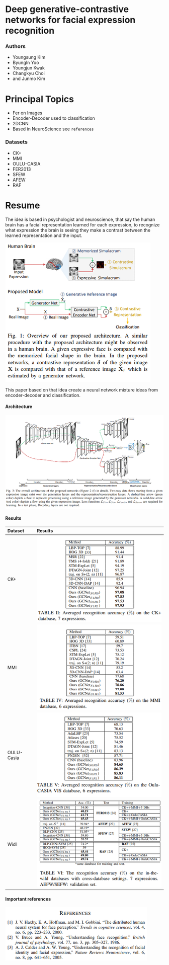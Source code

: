 # Deep generative-contrastive networks for facial expression recognition

### Authors
* Youngsung Kim
* ByungIn Yoo
* Youngjun Kwak
* Changkyu Choi
* and Junmo Kim

# Principal Topics
* Fer on Images
* Encoder-Decoder used to classification
* 2DCNN
* Based in NeuroScience see `references`


### Datasets
* CK+
* MMI
* OULU-CASIA
* FER2013
* SFEW
* AFEW
* RAF

# Resume
The idea is based in psychologist and neuroscience, that say the human brain has a facial representation learned for each expression, to recognize what expression the brain is seeing they make a contrast between the learned representation and the input.

![architecture](../../imgs/kim2019-brain.png)


This paper based on that idea create a neural network mixture ideas from encoder-decoder and classification.

#### Architecture
![architecture](../../imgs/kim2019-arch.png)


#### Results
| Dataset | Results     |
| :------------- | :------------- |
| CK+       | ![architecture](../../imgs/kim2019-ck.png) |
| MMI       | ![architecture](../../imgs/kim2019-mmi.png) |
| OULU-Casia   | ![architecture](../../imgs/kim2019-oulu.png) |
| Widl | ![architecture](../../imgs/kim2019-afew.png) |

#### Important references

![architecture](../../imgs/kim2019-refs.png)
